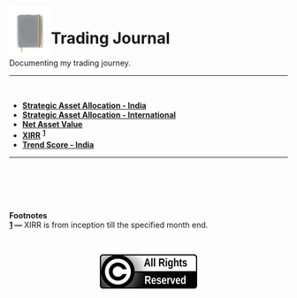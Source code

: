 <img align='left' alt='Journal Logo' src='./files/journal_logo.svg' width='15%'>

# Trading Journal
Documenting my trading journey.

---

<br/>

* **[Strategic Asset Allocation - India](./strategic_asset_allocation-india.md)**
* **[Strategic Asset Allocation - International](./strategic_asset_allocation-international.md)**
* **[Net Asset Value](./nav_data.csv)**
* **[XIRR](./xirr.csv)** <b id="a1"><sup>[1](#xirr)</sup></b>
* **[Trend Score - India](./trend_score_india.csv)** 
---

<br/>
<br/>
<br/>
<br/>

**Footnotes**  
<b id="xirr">[1](#a1) — </b> XIRR is from inception till the specified month end.

<br/>

<p align="center"><img src="./files/all_rights_reserved.svg"/)</p>
